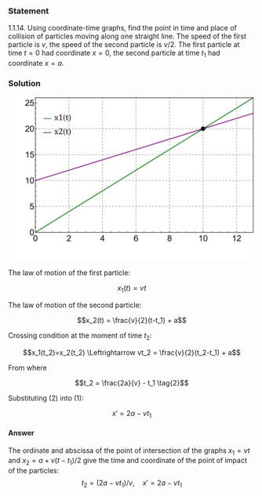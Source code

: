 ###  Statement 

$1.1.14.$ Using coordinate-time graphs, find the point in time and place of collision of particles moving along one straight line. The speed of the first particle is $v$, the speed of the second particle is $v/2$. The first particle at time $t = 0$ had coordinate $x = 0$, the second particle at time $t_1$ had coordinate $x = a$. 

### Solution

![|1000x1000, 80%](../../img/1.1.14/graph.svg)

The law of motion of the first particle: 

$$x_1(t) = vt \tag{1}$$ 

The law of motion of the second particle: 

$$x_2(t) = \frac{v}{2}(t-t_1) + a$$ 

Crossing condition at the moment of time $t_2$: 

$$x_1(t_2)=x_2(t_2) \Leftrightarrow vt_2 = \frac{v}{2}(t_2-t_1) + a$$ 

From where 

$$t_2 = \frac{2a}{v} - t_1 \tag{2}$$

Substituting $(2)$ into $(1)$: 

$${x}' = 2a - vt_1$$ 

#### Answer

The ordinate and abscissa of the point of intersection of the graphs $x_{1} = vt$ and $x_{2} = a + v(t - t_{1})/2$ give the time and coordinate of the point of impact of the particles: 
$$t_2 = (2a - vt_{1})/v, \quad {x}' = 2a - vt_{1}$$